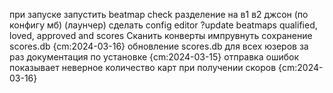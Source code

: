 при запуске запустить beatmap check
разделение на в1 в2 джсон (по конфигу мб) (лаунчер)
сделать config editor
?update beatmaps qualified, loved, approved and scores
Сканить конверты
импрувнуть сохранение scores.db {cm:2024-03-16}
обновление scores.db для всех юзеров за раз
документация по установке {cm:2024-03-15}
oтправка ошибок
показывает неверное количество карт при получении скоров {cm:2024-03-16}